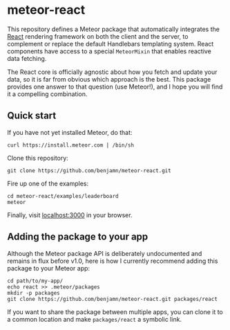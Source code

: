 meteor-react
============

This repository defines a Meteor package that automatically integrates the
[React](http://facebook.github.io/react/) rendering framework on both the
client and the server, to complement or replace the default Handlebars
templating system. React components have access to a special `MeteorMixin`
that enables reactive data fetching.

The React core is officially agnostic about how you fetch and update your
data, so it is far from obvious which approach is the best. This package
provides one answer to that question (use Meteor!), and I hope you will
find it a compelling combination.

Quick start
-----------

If you have not yet installed Meteor, do that:
```
curl https://install.meteor.com | /bin/sh
```

Clone this repository:
```
git clone https://github.com/benjamn/meteor-react.git
```

Fire up one of the examples:
```
cd meteor-react/examples/leaderboard
meteor
```

Finally, visit [localhost:3000](http://localhost:3000) in your browser.

Adding the package to your app
------------------------------

Although the Meteor package API is deliberately undocumented and remains
in flux before v1.0, here is how I currently recommend adding this package
to your Meteor app:
```
cd path/to/my-app/
echo react >> .meteor/packages
mkdir -p packages
git clone https://github.com/benjamn/meteor-react.git packages/react
```

If you want to share the package between multiple apps, you can clone it
to a common location and make `packages/react` a symbolic link.
